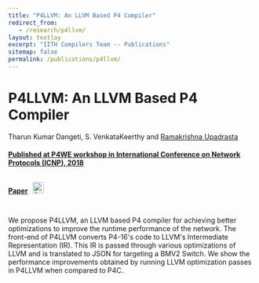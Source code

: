 ```yaml
---
title: "P4LLVM: An LLVM Based P4 Compiler"
redirect_from:
   - /research/p4llvm/
layout: textlay
excerpt: "IITH Compilers Team -- Publications"
sitemap: false
permalink: /publications/p4llvm/
---
```



<div class="container-fluid" style="height:100%; width:100%"> 
<h1>P4LLVM: An LLVM Based P4 Compiler</h1>
<p>Tharun Kumar Dangeti, S. VenkataKeerthy and <a href="https://www.iith.ac.in/~ramakrishna" target="_blank">Ramakrishna Upadrasta</p>
<h4> Published at P4WE workshop in International Conference on Network Protocols (ICNP), 2018</h4>

<br>
 
 <div style="position:relative; top:-25px;">
 <h4><a href="https://ieeexplore.ieee.org/document/8526847" target="_blank">Paper</a>
 &nbsp;
 <a href= "https://github.com/IITH-Compilers/P4LLVM" target="_blank">
 <img class="dp-img" alt="OpenMp_Github" src="https://github.githubassets.com/favicons/favicon.svg" width="23px" height="23px" />
 </a> 
 </h4>
 </div>
 
<p> We propose P4LLVM, an LLVM based P4 compiler for achieving better optimizations to improve the runtime performance of the network. The front-end of P4LLVM converts P4-16's code to LLVM's Intermediate Representation (IR). This IR is passed through various optimizations of LLVM and is translated to JSON for targeting a BMV2 Switch. We show the performance improvements obtained by running LLVM optimization passes in P4LLVM when compared to P4C.</p>
<br>
</div>
